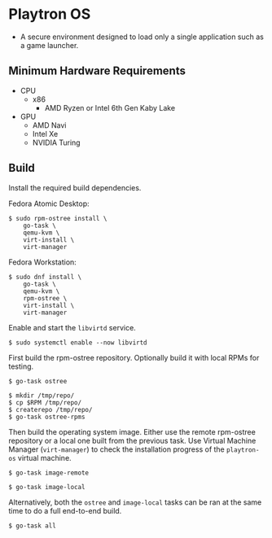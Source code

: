 # Playtron OS

- A secure environment designed to load only a single application such as a game launcher.

## Minimum Hardware Requirements

- CPU
    - x86
        - AMD Ryzen or Intel 6th Gen Kaby Lake
- GPU
    - AMD Navi
    - Intel Xe
    - NVIDIA Turing

## Build

Install the required build dependencies.

Fedora Atomic Desktop:

```
$ sudo rpm-ostree install \
    go-task \
    qemu-kvm \
    virt-install \
    virt-manager
```

Fedora Workstation:

```
$ sudo dnf install \
    go-task \
    qemu-kvm \
    rpm-ostree \
    virt-install \
    virt-manager
```

Enable and start the `libvirtd` service.

```
$ sudo systemctl enable --now libvirtd
```

First build the rpm-ostree repository. Optionally build it with local RPMs for testing.

```
$ go-task ostree
```

```
$ mkdir /tmp/repo/
$ cp $RPM /tmp/repo/
$ createrepo /tmp/repo/
$ go-task ostree-rpms
```

Then build the operating system image. Either use the remote rpm-ostree repository or a local one built from the previous task. Use Virtual Machine Manager (`virt-manager`) to check the installation progress of the `playtron-os` virtual machine.

```
$ go-task image-remote
```

```
$ go-task image-local
```

Alternatively, both the `ostree` and `image-local` tasks can be ran at the same time to do a full end-to-end build.

```
$ go-task all
```
